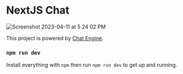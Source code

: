 # NextJS Chat
![Screenshot 2023-04-11 at 5 24 02 PM](https://user-images.githubusercontent.com/76726757/231154976-86fdd1ef-d33a-4f47-9e7b-4cc5ae46a00b.png)


This project is powered by [Chat Engine](https://chatengine.io).



### `npm run dev`

Install everything with `npm` then run `npm run dev` to get up and running.
